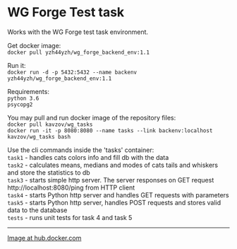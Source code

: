 # WG Forge Test task
Works with the WG Forge test task environment.

Get docker image:  
`docker pull yzh44yzh/wg_forge_backend_env:1.1`

Run it:  
`docker run -d -p 5432:5432 --name backenv yzh44yzh/wg_forge_backend_env:1.1`

Requirements:  
`python 3.6`  
`psycopg2`

You may pull and run docker image of the repository files:  
`docker pull kavzov/wg_tasks`  
`docker run -it -p 8080:8080 --name tasks --link backenv:localhost kavzov/wg_tasks bash`

Use the cli commands inside the 'tasks' container:  
`task1` - handles cats colors info and fill db with the data  
`task2` - calculates means, medians and modes of cats tails and whiskers and store the statistics to db  
`task3` - starts simple http server. The server responses on GET request http://localhost:8080/ping from HTTP client  
`task4` - starts Python http server and handles GET requests with parameters  
`task5` - starts Python http server, handles POST requests and stores valid data to the database  
`tests` - runs unit tests for task 4 and task 5

---
[Image at hub.docker.com](https://cloud.docker.com/u/kavzov/repository/docker/kavzov/wg_tasks)

